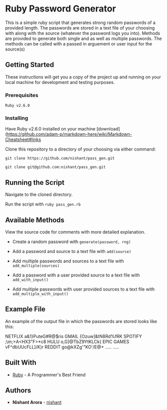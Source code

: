 # Ruby Password Generator

This is a simple ruby script that generates strong random passwords of a provided length.
The passwords are stored in a text file of your choosing with along with the source (whatever the
password logs you into). Methods are provided to generate both single and as well as 
multiple passwords. The methods can be called with a passed in arguement or user input for the source(s) 

## Getting Started

These instructions will get you a copy of the project up and running on your local machine for development and testing purposes. 

### Prerequisites

```
Ruby v2.6.0
```

### Installing

Have Ruby v2.6.0 installed on your machine [download](https://github.com/adam-p/markdown-here/wiki/Markdown-Cheatsheet#links

Clone this repository to a directory of your choosing via either command:

```
git clone https://github.com/nishant/pass_gen.git

git clone git@github.com:nishant/pass_gen.git
```

## Running the Script

Navigate to the cloned directory.

Run the script with `ruby pass_gen.rb`


## Available Methods

View the source code for comments with more detailed explanation.

* Create a random password with `generate(password, rng)`

* Add a password and source to a text file with `add(source)`

* Add multiple passwords and sources to a text file with `add_multiple(sources)`

* Add a password with a user provided source to a text file with `add_with_input()`

* Add multiple passwords with user provided sources to a text file with `add_multiple_with_input()`

## Example File

An example of the output file in which the passwords are stored looks like this:

NETFLIX               a&1}PuteG#R@$ris
GMAIL                 {Ozuw]&tN8Rd%fRK
SPOTIFY               ;\m;>A<HX3"F>*c8
HULU                  o,G]@TbZ9YtKLCk{
EPIC GAMES            vF^dbUUcFLL]/K)r
REDDIT                go@kXZg'"KO'/E@+
.....                 .....

## Built With

* [Ruby](https://www.ruby-lang.org/en/) - A Programmer's Best Friend

## Authors

* **Nishant Arora** - [nishant](https://github.com/nishant)
